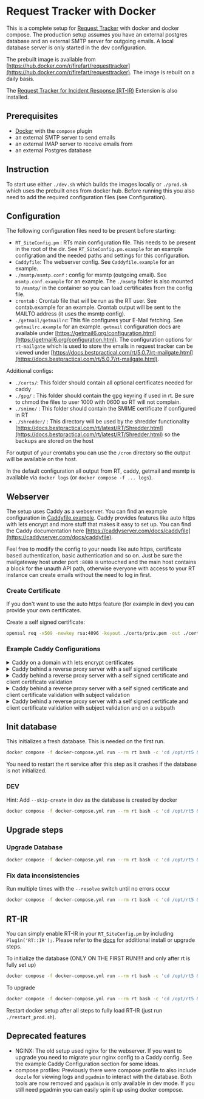 # Request Tracker with Docker

This is a complete setup for [Request Tracker](https://bestpractical.com/request-tracker) with docker and docker compose. The production setup assumes you have an external postgres database and an external SMTP server for outgoing emails. A local database server is only started in the dev configuration.

The prebuilt image is available from [https://hub.docker.com/r/firefart/requesttracker](https://hub.docker.com/r/firefart/requesttracker). The image is rebuilt on a daily basis.

The [Request Tracker for Incident Response (RT-IR)](https://bestpractical.com/rtir) Extension is also installed.

## Prerequisites

- [Docker](https://docs.docker.com/get-docker/) with the `compose` plugin
- an external SMTP server to send emails
- an external IMAP server to receive emails from
- an external Postgres database

## Instruction

To start use either `./dev.sh` which builds the images locally or `./prod.sh` which uses the prebuilt ones from docker hub. Before running this you also need to add the required configuration files (see Configuration).

## Configuration

The following configuration files need to be present before starting:

- `RT_SiteConfig.pm` : RTs main configuration file. This needs to be present in the root of the dir. See `RT_SiteConfig.pm.example` for an example configration and the needed paths and settings for this configuration.
- `Caddyfile`: The webserver config. See `Caddyfile.example` for an example.
- `./msmtp/msmtp.conf` : config for msmtp (outgoing email). See `msmtp.conf.example` for an example. The `./msmtp` folder is also mounted to `/msmtp/` in the container so you can load certificates from the config file.
- `crontab` : Crontab file that will be run as the RT user. See contab.example for an example. Crontab output will be sent to the MAILTO address (it uses the msmtp config).
- `./getmail/getmailrc`: This file configures your E-Mail fetching. See `getmailrc.example` for an example. `getmail` configuration docs are available under [https://getmail6.org/configuration.html](https://getmail6.org/configuration.html). The configuration options for `rt-mailgate` which is used to store the emails in request tracker can be viewed under [https://docs.bestpractical.com/rt/5.0.7/rt-mailgate.html](https://docs.bestpractical.com/rt/5.0.7/rt-mailgate.html).

Additional configs:

- `./certs/`: This folder should contain all optional certificates needed for caddy
- `./gpg/` : This folder should contain the gpg keyring if used in rt. Be sure to chmod the files to user 1000 with 0600 so RT will not complain.
- `./smime/` : This folder should contain the SMIME certificate if configured in RT
- `./shredder/` : This directory will be used by the shredder functionality [https://docs.bestpractical.com/rt/latest/RT/Shredder.html](https://docs.bestpractical.com/rt/latest/RT/Shredder.html) so the backups are stored on the host

For output of your crontabs you can use the `/cron` directory so the output will be available on the host.

In the default configuration all output from RT, caddy, getmail and msmtp is available via `docker logs` (or `docker compose -f ... logs`).

## Webserver

The setup uses Caddy as a webserver. You can find an example configuration in [Caddyfile.example](Caddyfile.example). Caddy provides features like auto https with lets encrypt and more stuff that makes it easy to set up. You can find the Caddy documentation here [https://caddyserver.com/docs/caddyfile](https://caddyserver.com/docs/caddyfile).

Feel free to modify the config to your needs like auto https, certificate based authentication, basic authentication and so on. Just be sure the mailgateway host under port `:8080` is untouched and the main host contains a block for the unauth API path, otherwise everyone with access to your RT instance can create emails without the need to log in first.

### Create Certificate

If you don't want to use the auto https feature (for example in dev) you can provide your own certificates.

Create a self signed certificate:
```bash
openssl req -x509 -newkey rsa:4096 -keyout ./certs/priv.pem -out ./certs/pub.pem -days 3650 -nodes
```

### Example Caddy Configurations

<details>
<summary>Caddy on a domain with lets encrypt certificates</summary>

```
{
  admin off
}

# healthchecks
:1337 {
  respond "OK" 200
}

# mailgate
:8080 {
  log
  reverse_proxy rt:9000 {
    transport fastcgi
  }
}

# request tracker
:443 {
  log
  tls user@email.com

  # Block access to the unauth mail gateway endpoint
  # we have a seperate mailgate server for that
  @blocked path /REST/1.0/NoAuth/mail-gateway
  respond @blocked "Nope" 403

  reverse_proxy rt:9000 {
    transport fastcgi
  }
}
```

</details>

<details>
<summary>Caddy behind a reverse proxy server with a self signed certificate</summary>

`pub.pem` and `priv.pem` need to be inside the `./certs` folder and will be mounted automatically.

```
{
  admin off
  auto_https off

  servers {
    trusted_proxies static 10.0.0.0/22
    client_ip_headers X-Orig-Addr
    trusted_proxies_strict
  }
}

# healthchecks
:1337 {
  respond "OK" 200
}

# mailgate
:8080 {
  log
  reverse_proxy rt:9000 {
    transport fastcgi
  }
}

# request tracker
:443 {
  log

  tls /certs/pub.pem /certs/priv.pem

  # Block access to the unauth mail gateway endpoint
  # we have a seperate mailgate server for that
  @blocked path /REST/1.0/NoAuth/mail-gateway
  respond @blocked "Nope" 403

  reverse_proxy rt:9000 {
    transport fastcgi {
      env SERVER_NAME {http.request.header.X-Orig-HostHeader}
    }
  }
}
```

</details>


<details>
<summary>Caddy behind a reverse proxy server with a self signed certificate and client certificate validation</summary>

`pub.pem`, `priv.pem` and `root-ca.pem` need to be inside the `./certs` folder and will be mounted automatically.

```
{
  admin off
  auto_https off

  servers {
    trusted_proxies static 10.0.0.0/22
    client_ip_headers X-Orig-Addr
    trusted_proxies_strict
  }
}

# healthchecks
:1337 {
  respond "OK" 200
}

# mailgate
:8080 {
  log
  reverse_proxy rt:9000 {
    transport fastcgi
  }
}

# request tracker
:443 {
  log

  tls /certs/pub.pem /certs/priv.pem {
    protocols tls1.3
    client_auth {
      mode require_and_verify
      trust_pool file /certs/root-ca.pem
    }
  }

  # Block access to the unauth mail gateway endpoint
  # we have a seperate mailgate server for that
  @blocked path /REST/1.0/NoAuth/mail-gateway
  respond @blocked "Nope" 403

  reverse_proxy rt:9000 {
    transport fastcgi {
      env SERVER_NAME {http.request.header.X-Orig-HostHeader}
    }
  }
}
```

</details>


<details>
<summary>Caddy behind a reverse proxy server with a self signed certificate and client certificate validation with subject validation</summary>

`pub.pem`, `priv.pem` and `root-ca.pem` need to be inside the `./certs` folder and will be mounted automatically.

```
{
  admin off
  auto_https off

  servers {
    trusted_proxies static 10.0.0.0/22
    client_ip_headers X-Orig-Addr
    trusted_proxies_strict
  }
}

# healthchecks
:1337 {
  respond "OK" 200
}

# mailgate
:8080 {
  log
  reverse_proxy rt:9000 {
    transport fastcgi
  }
}

# request tracker
:443 {
  @cert-auth {
    expression {http.request.tls.client.subject} == "CN=Subject,OU=example,O=com,C=xxx"
  }

  log

  tls /certs/pub.pem /certs/priv.pem {
    protocols tls1.3
    client_auth {
      mode require_and_verify
      trust_pool file /certs/root-ca.pem
    }
  }

  # block everything that is not from a trusted ip range
  @blocked_trusted not remote_ip 10.0.0.0/22
  respond @blocked_trusted "Nope" 403

  # Block access to the unauth mail gateway endpoint
  # we have a seperate mailgate server for that
  @blocked path /REST/1.0/NoAuth/mail-gateway
  respond @blocked "Nope" 403

  reverse_proxy @cert-auth rt:9000 {
    transport fastcgi {
      env SERVER_NAME {http.request.header.X-Orig-HostHeader}
    }
  }
}
```

</details>

<details>
<summary>Caddy behind a reverse proxy server with a self signed certificate and client certificate validation with subject validation and on a subpath</summary>

`pub.pem`, `priv.pem` and `root-ca.pem` need to be inside the `./certs` folder and will be mounted automatically. The reverse proxy needs to point to `servername/rt` otherwise you will end up with wrong paths in the cookies which will lead to file uploads not working correctly.
We will also set the REMOTE_USER to a custom header sent from the upstream proxy.

```
{
  admin off
  auto_https off

  servers {
    trusted_proxies static 10.0.0.0/22
    client_ip_headers X-Orig-Addr
    trusted_proxies_strict
  }
}

# healthchecks
:1337 {
  respond "OK" 200
}

# mailgate
:8080 {
  log
  reverse_proxy rt:9000 {
    transport fastcgi
  }
}

# request tracker
:443 {
  @cert-auth {
    expression {http.request.tls.client.subject} == "CN=Subject,OU=example,O=com,C=xxx"
  }

  log
  tls /certs/pub.pem /certs/priv.pem {
    protocols tls1.3
    client_auth {
      mode require_and_verify
      trust_pool file /certs/root-ca.pem
    }
  }

  # block everything that is not from a trusted ip range
  @blocked_trusted not remote_ip 10.0.0.0/22
  respond @blocked_trusted "Nope" 403

  handle_path /rt/* {
    # Block access to the unauth mail gateway endpoint
    # we have a seperate mailgate server for that
    @blocked path /REST/1.0/NoAuth/mail-gateway
    respond @blocked "Nope" 403

    reverse_proxy @cert-auth rt:9000 {
      transport fastcgi {
        env REMOTE_USER {http.request.header.X-Auth-Username}
        env SERVER_NAME {http.request.header.X-Orig-HostHeader}
        env REQUEST_URI {uri}
      }
    }
  }
}
```

</details>


## Init database

This initializes a fresh database. This is needed on the first run.

```bash
docker compose -f docker-compose.yml run --rm rt bash -c 'cd /opt/rt5 && perl ./sbin/rt-setup-database --action init'
```

You need to restart the rt service after this step as it crashes if the database is not initialized.

### DEV

Hint: Add `--skip-create` in dev as the database is created by docker

```bash
docker compose -f docker-compose.yml run --rm rt bash -c 'cd /opt/rt5 && perl ./sbin/rt-setup-database --action init --skip-create'
```

## Upgrade steps

### Upgrade Database

```bash
docker compose -f docker-compose.yml run --rm rt bash -c 'cd /opt/rt5 && perl ./sbin/rt-setup-database --action upgrade --upgrade-from 4.4.4'
```

### Fix data inconsistencies

Run multiple times with the `--resolve` switch until no errors occur

```bash
docker compose -f docker-compose.yml run --rm rt bash -c 'cd /opt/rt5 && perl ./sbin/rt-validator --check --resolve'
```

## RT-IR

You can simply enable RT-IR in your `RT_SiteConfig.pm` by including `Plugin('RT::IR');`. Please refer to the [docs](https://docs.bestpractical.com/rtir/latest/index.html) for additional install or upgrade steps.

To initialize the database (ONLY ON THE FIRST RUN!!!! and only after rt is fully set up)

```bash
docker compose -f docker-compose.yml run --rm rt bash -c 'cd /opt/rt5 && perl ./sbin/rt-setup-database --action insert --skip-create --datafile /opt/rtir/initialdata'
```

To upgrade

```bash
docker compose -f docker-compose.yml run --rm rt bash -c 'cd /opt/rt5 && perl ./sbin/rt-setup-database --action upgrade --skip-create --datadir /opt/rtir/upgrade --package RT::IR --ext-version 5.0.4'
```

Restart docker setup after all steps to fully load RT-IR (just run `./restart_prod.sh`).

## Deprecated features

- NGINX: The old setup used nginx for the webserver. If you want to upgrade you need to migrate your nginx config to a Caddy config. See the example Caddy Configuration section for some ideas.
- compose profiles: Previously there were compose profile to also include `dozzle` for viewing logs and `pgadmin` to interact with the database. Both tools are now removed and `pgadmin` is only available in dev mode. If you still need pgadmin you can easily spin it up using docker compose.
